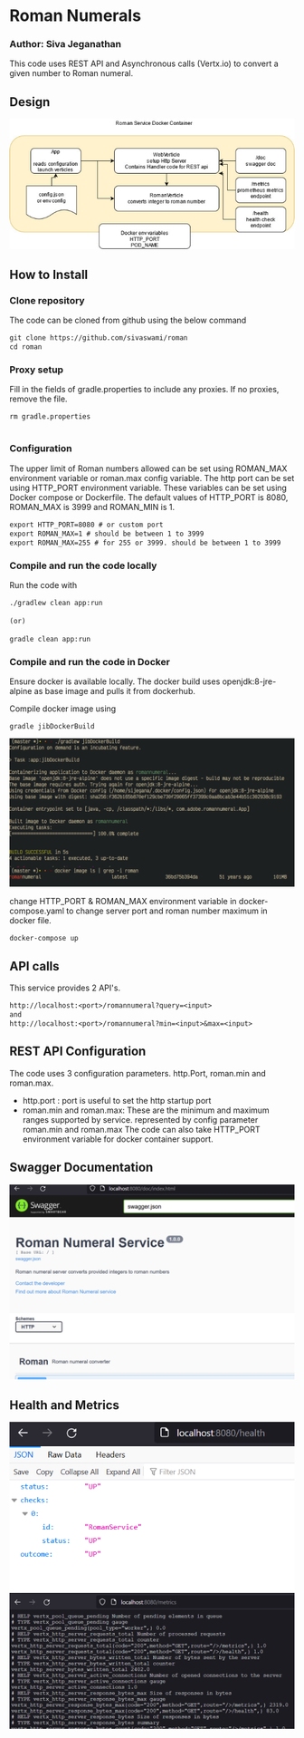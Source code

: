 # Roman Numerals

### Author: Siva Jeganathan

This code uses REST API and Asynchronous calls (Vertx.io) to convert a given number to Roman numeral.

## Design

![Design](https://github.com/sivaswami/roman/blob/master/design/romanServiceDesign.jpg)



## How to Install

### Clone repository
The code can be cloned from github using the below command
```
git clone https://github.com/sivaswami/roman
cd roman
```

### Proxy setup

Fill in the fields of gradle.properties to include any proxies. If no proxies, remove the file.

```
rm gradle.properties


```

### Configuration
The upper limit of Roman numbers allowed can be set using ROMAN_MAX environment variable or roman.max config variable.
The http port can be set using HTTP_PORT environment variable. These variables can be set using Docker compose or Dockerfile.
The default values of HTTP_PORT is 8080, ROMAN_MAX is 3999 and ROMAN_MIN is 1.
```
export HTTP_PORT=8080 # or custom port
export ROMAN_MAX=1 # should be between 1 to 3999
export ROMAN_MAX=255 # for 255 or 3999. should be between 1 to 3999
```
### Compile and run the code locally

Run the code with
```
./gradlew clean app:run

(or)

gradle clean app:run

```
### Compile and run the code in Docker

Ensure docker is available locally. The docker build uses openjdk:8-jre-alpine as base image and pulls it from dockerhub.

Compile docker image using

```
gradle jibDockerBuild
```

![Design](https://github.com/sivaswami/roman/blob/master/design/dockerBuild.png)


change HTTP_PORT & ROMAN_MAX environment variable in docker-compose.yaml to change server port and roman number maximum in docker file.

``` 
docker-compose up
```

## API calls

This service provides 2 API's.
```
http://localhost:<port>/romannumeral?query=<input>
and
http://localhost:<port>/romannumeral?min=<input>&max=<input>
```
## REST API Configuration
The code uses 3 configuration parameters. http.Port, roman.min and roman.max.
- http.port : port is useful to set the http startup port
- roman.min and roman.max: These are the minimum and maximum ranges supported by service.
       represented by config parameter roman.min and roman.max
The code can also take HTTP_PORT environment variable for docker container support.

## Swagger Documentation
![Swagger](https://github.com/sivaswami/roman/blob/master/design/swagger_screenshot.png)


## Health and Metrics
![Health](https://github.com/sivaswami/roman/blob/master/design/HealthCheck_screenshot.png)
![Metrics](https://github.com/sivaswami/roman/blob/master/design/metrics_screenshot.png)

